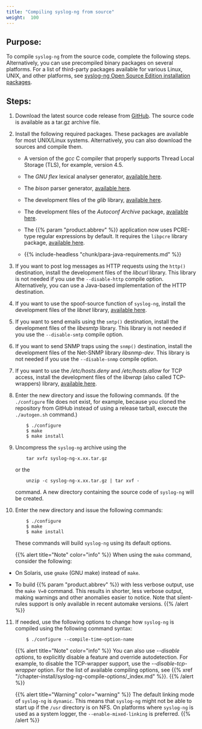```yaml
---
title: "Compiling syslog-ng from source"
weight:  100
---
```

<!-- DISCLAIMER: This file is based on the syslog-ng Open Source Edition documentation https://github.com/balabit/syslog-ng-ose-guides/commit/2f4a52ee61d1ea9ad27cb4f3168b95408fddfdf2 and is used under the terms of The syslog-ng Open Source Edition Documentation License. The file has been modified by Axoflow. -->


## Purpose:

To compile `syslog-ng` from the source code, complete the following steps. Alternatively, you can use precompiled binary packages on several platforms. For a list of third-party packages available for various Linux, UNIX, and other platforms, see [syslog-ng Open Source Edition installation packages](https://github.com/syslog-ng/syslog-ng/#installation-from-binaries).



## Steps:

1.  Download the latest source code release from [GitHub](https://github.com/syslog-ng/syslog-ng/releases). The source code is available as a tar.gz archive file.

2.  Install the following required packages. These packages are available for most UNIX/Linux systems. Alternatively, you can also download the sources and compile them.
    
      - A version of the *gcc* C compiler that properly supports Thread Local Storage (TLS), for example, version 4.5.
    
      - The *GNU flex* lexical analyser generator, [available here](https://github.com/westes/flex).
    
      - The *bison* parser generator, [available here](http://ftp.gnu.org/gnu/bison/).
    
      - The development files of the *glib* library, [available here](http://freshmeat.net/projects/glib/).
    
      - The development files of the *Autoconf Archive* package, [available here](http://www.gnu.org/software/autoconf-archive/).
    
      - The {{% param "product.abbrev" %}} application now uses PCRE-type regular expressions by default. It requires the `libpcre` library package, [available here](https://sourceforge.net/projects/pcre/files/pcre/).
    
      - {{% include-headless "chunk/para-java-requirements.md" %}}

3.  If you want to post log messages as HTTP requests using the `http()` destination, install the development files of the *libcurl* library. This library is not needed if you use the `--disable-http` compile option. Alternatively, you can use a Java-based implementation of the HTTP destination.

4.  If you want to use the spoof-source function of `syslog-ng`, install the development files of the *libnet* library, [available here](http://libnet.sourceforge.net).

5.  If you want to send emails using the `smtp()` destination, install the development files of the *libesmtp* library. This library is not needed if you use the `--disable-smtp` compile option.

6.  If you want to send SNMP traps using the `snmp()` destination, install the development files of the Net-SNMP library *libsnmp-dev*. This library is not needed if you use the `--disable-snmp` compile option.

7.  If you want to use the */etc/hosts.deny* and */etc/hosts.allow* for TCP access, install the development files of the *libwrap* (also called TCP-wrappers) library, [available here](http://ftp.porcupine.org/pub/security/index.html).

8.  Enter the new directory and issue the following commands. (If the `./configure` file does not exist, for example, because you cloned the repository from GitHub instead of using a release tarball, execute the `./autogen.sh` command.)
    
    ```shell
        $ ./configure
        $ make
        $ make install
    ```

9.  Uncompress the `syslog-ng` archive using the
    
    ```shell
        tar xvfz syslog-ng-x.xx.tar.gz
    ```
    
    or the
    
    ```shell
        unzip -c syslog-ng-x.xx.tar.gz | tar xvf -
    ```
    
    command. A new directory containing the source code of `syslog-ng` will be created.

10. Enter the new directory and issue the following commands:
    
    ```shell
        $ ./configure
        $ make
        $ make install
    ```
    
    These commands will build `syslog-ng` using its default options.
    
    {{% alert title="Note" color="info" %}}
When using the `make` command, consider the following:
    
- On Solaris, use `gmake` (GNU make) instead of `make`.

- To build {{% param "product.abbrev" %}} with less verbose output, use the `make V=0` command. This results in shorter, less verbose output, making warnings and other anomalies easier to notice. Note that silent-rules support is only available in recent automake versions.
    {{% /alert %}}

11. If needed, use the following options to change how `syslog-ng` is compiled using the following command syntax:
    
    ```shell
        $ ./configure --compile-time-option-name
    
    ```
    
    {{% alert title="Note" color="info" %}}
You can also use *--disable options*, to explicitly disable a feature and override autodetection. For example, to disable the TCP-wrapper support, use the *--disable-tcp-wrapper* option. For the list of available compiling options, see {{% xref "/chapter-install/syslog-ng-compile-options/_index.md" %}}.
    {{% /alert %}}
    
    {{% alert title="Warning" color="warning" %}}
The default linking mode of `syslog-ng` is `dynamic`. This means that `syslog-ng` might not be able to start up if the `/usr` directory is on NFS. On platforms where `syslog-ng` is used as a system logger, the `--enable-mixed-linking` is preferred.
    {{% /alert %}}

